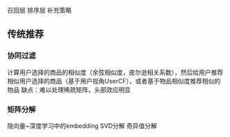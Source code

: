 召回层 排序层 补充策略

## 传统推荐

### 协同过滤

计算用户选择的商品的相似度（余弦相似度，皮尔逊相关系数），然后给用户推荐相似用户选择的商品（基于用户视角UserCF），或者基于物品相似度推荐相似的物品
缺点：难以处理稀疏矩阵，头部效应明显

### 矩阵分解

隐向量~深度学习中的embedding
SVD分解 奇异值分解
